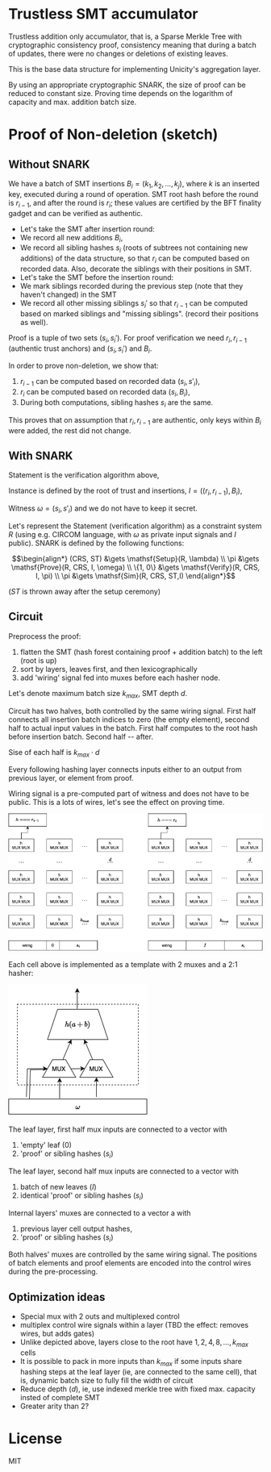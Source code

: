 # Trustless SMT accumulator

Trustless addition only accumulator, that is, a Sparse Merkle Tree with cryptographic consistency proof, consistency meaning that during a batch of updates, there were no changes or deletions of existing leaves.

This is the base data structure for implementing Unicity's aggregation layer.

By using an appropriate cryptographic SNARK, the size of proof can be reduced to constant size. Proving time depends on the logarithm of capacity and max. addition batch size.

# Proof of Non-deletion (sketch)

## Without SNARK

We have a batch of SMT insertions $B_i = (k_1, k_2, \dots, k_j)$, where $k$ is an inserted key, executed during a round of operation. SMT root hash before the round is $r_{i-1}$, and after the round is $r_i$; these values are certified by the BFT finality gadget and can be verified as authentic.

   - Let's take the SMT after insertion round:
   - We record all new additions $B_i$,
   - We record all sibling hashes $s_i$ (roots of subtrees not containing new additions) of the data structure, so that $r_i$ can be computed based on recorded data. Also, decorate the siblings with their positions in SMT.
   - Let's take the SMT before the insertion round:
   - We mark siblings recorded during the previous step (note that they haven't changed) in the SMT
   - We record all other missing siblings $s_i'$ so that $r_{i-1}$ can be computed based on marked siblings and "missing siblings". (record their positions as well).


Proof is a tuple of two sets $(s_i, s_i')$. For proof verification we need $r_i, r_{i-1}$ (authentic trust anchors) and $(s_i, s_i')$ and $B_i$.

In order to prove non-deletion, we show that:

1. $r_{i-1}$ can be computed based on recorded data $(s_i, s'_i)$,
1. $r_i$ can be computed based on recorded data $(s_i, B_i)$,
1. During both computations, sibling hashes $s_i$  are the same.

This proves that on assumption that $r_i, r_{i-1}$ are authentic, only keys within $B_i$ were added, the rest did not change.


## With SNARK

Statement is the verification algorithm above,

Instance is defined by the root of trust and insertions, $I = ((r_i, r_{i-1}),B_i)$,

Witness $\omega = (s_i, s'_i)$ and we do not have to keep it secret.

Let's represent the Statement (verification algorithm) as a constraint system $R$ (using e.g. CIRCOM language, with $\omega$ as private input signals and $I$ public). SNARK is defined by the following functions:

$$\begin{align*}
(CRS, ST) &\gets \mathsf{Setup}(R, \lambda) \\
      \pi &\gets \mathsf{Prove}(R, CRS, I, \omega) \\
 \{1, 0\} &\gets \mathsf{Verify}(R, CRS, I, \pi) \\
      \pi &\gets \mathsf{Sim}(R, CRS, ST,I)
\end{align*}$$

($ST$ is thrown away after the setup ceremony)


## Circuit


Preprocess the proof:

1. flatten the SMT (hash forest containing proof + addition batch) to the left (root is up)
1. sort by layers, leaves first, and then lexicographically
1. add 'wiring' signal fed into muxes before each hasher node.

Let's denote maximum batch size $k_{max}$, SMT depth $d$.

Circuit has two halves, both controlled by the same wiring signal. First half connects all insertion batch indices to zero (the empty element), second half to actual input values in the batch.
First half computes to the root hash before insertion batch. Second half -- after.

Sise of each half is $k_{max} \cdot d$

Every following hashing layer connects inputs either to an output from previous layer, or element from proof.

Wiring signal is a pre-computed part of witness and does not have to be public. This is a lots of wires, let's see the effect on proving time.

![circuit](./pic/smt-circuit.drawio.png)

Each cell above is implemented as a template with 2 muxes and a 2:1 hasher:

![one cell](./pic/smt-circuit-cell.drawio.png)

The leaf layer, first half mux inputs are connected to a vector with

1. 'empty' leaf ($0$)
1. 'proof' or sibling hashes ($s_i$)

The leaf layer, second half mux inputs are connected to a vector with

1. batch of new leaves ($I$)
1. identical 'proof' or sibling hashes ($s_i$)


Internal layers' muxes are connected to a vector a with

1. previous layer cell output hashes,
1. 'proof' or sibling hashes ($s_i$)

Both halves' muxes are controlled by the same wiring signal. The positions of batch elements and proof elements are encoded into the control wires during the pre-processing.

## Optimization ideas

* Special mux with 2 outs and multiplexed control
* multiplex control wire signals within a layer (TBD the effect: removes wires, but adds gates)
* Unlike depicted above, layers close to the root have $1, 2, 4, 8, \dots, k_{max}$ cells
* It is possible to pack in more inputs than $k_{max}$ if some inputs share hashing steps at the leaf layer (ie, are connected to the same cell), that is, dynamic batch size to fully fill the width of circuit
* Reduce depth ($d$), ie, use indexed merkle tree with fixed max. capacity insted of complete SMT
* Greater arity than 2?


# License
MIT
